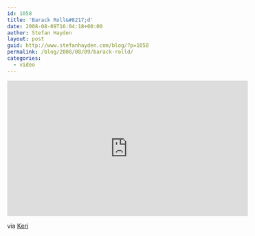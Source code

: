 ```yaml
---
id: 1058
title: 'Barack Roll&#8217;d'
date: 2008-08-09T16:04:18+00:00
author: Stefan Hayden
layout: post
guid: http://www.stefanhayden.com/blog/?p=1058
permalink: /blog/2008/08/09/barack-rolld/
categories:
  - video
---
```

<iframe width="560" height="315" src="http://www.youtube.com/v/65I0HNvTDH4&hl=en&fs=1" title="YouTube video player" frameborder="0" allow="accelerometer; autoplay; clipboard-write; encrypted-media; gyroscope; picture-in-picture" allowfullscreen></iframe>

via <a href="http://www.kerilynnadams.com/">Keri</a>